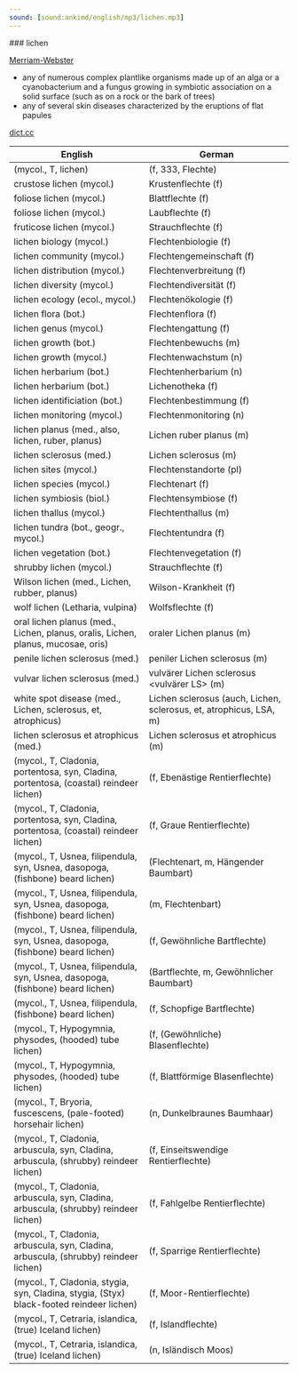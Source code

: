 ```yaml
---
sound: [sound:ankimd/english/mp3/lichen.mp3]
---
```


\### lichen

[Merriam-Webster](https://www.merriam-webster.com/dictionary/lichen)

- any of numerous complex plantlike organisms made up of an alga or a cyanobacterium and a fungus growing in symbiotic association on a solid surface (such as on a rock or the bark of trees)
- any of several skin diseases characterized by the eruptions of flat papules

[dict.cc](https://www.dict.cc/lichen)

| English        | German       |
| -------------- | ------------ |
|  (mycol., T, lichen) |  (f, 333, Flechte) |
| crustose lichen (mycol.) | Krustenflechte (f) |
| foliose lichen (mycol.) | Blattflechte (f) |
| foliose lichen (mycol.) | Laubflechte (f) |
| fruticose lichen (mycol.) | Strauchflechte (f) |
| lichen biology (mycol.) | Flechtenbiologie (f) |
| lichen community (mycol.) | Flechtengemeinschaft (f) |
| lichen distribution (mycol.) | Flechtenverbreitung (f) |
| lichen diversity (mycol.) | Flechtendiversität (f) |
| lichen ecology (ecol., mycol.) | Flechtenökologie (f) |
| lichen flora (bot.) | Flechtenflora (f) |
| lichen genus (mycol.) | Flechtengattung (f) |
| lichen growth (bot.) | Flechtenbewuchs (m) |
| lichen growth (mycol.) | Flechtenwachstum (n) |
| lichen herbarium (bot.) | Flechtenherbarium (n) |
| lichen herbarium (bot.) | Lichenotheka (f) |
| lichen identificiation (bot.) | Flechtenbestimmung (f) |
| lichen monitoring (mycol.) | Flechtenmonitoring (n) |
| lichen planus <LP> (med., also, lichen, ruber, planus) | Lichen ruber planus (m) |
| lichen sclerosus <LS> (med.) | Lichen sclerosus <LS> (m) |
| lichen sites (mycol.) | Flechtenstandorte (pl) |
| lichen species (mycol.) | Flechtenart (f) |
| lichen symbiosis (biol.) | Flechtensymbiose (f) |
| lichen thallus (mycol.) | Flechtenthallus (m) |
| lichen tundra (bot., geogr., mycol.) | Flechtentundra (f) |
| lichen vegetation (bot.) | Flechtenvegetation (f) |
| shrubby lichen (mycol.) | Strauchflechte (f) |
| Wilson lichen (med., Lichen, rubber, planus) | Wilson-Krankheit (f) |
| wolf lichen (Letharia, vulpina) | Wolfsflechte (f) |
| oral lichen planus <OLP> (med., Lichen, planus, oralis, Lichen, planus, mucosae, oris) | oraler Lichen planus <OLP> (m) |
| penile lichen sclerosus <penile LS> (med.) | peniler Lichen sclerosus <peniler LS> (m) |
| vulvar lichen sclerosus <vulvar LS> (med.) | vulvärer Lichen sclerosus <vulvärer LS> (m) |
| white spot disease (med., Lichen, sclerosus, et, atrophicus) | Lichen sclerosus <LS> (auch, Lichen, sclerosus, et, atrophicus, LSA, m) |
| lichen sclerosus et atrophicus <LSA> (med.) | Lichen sclerosus et atrophicus <LSA> (m) |
|  (mycol., T, Cladonia, portentosa, syn, Cladina, portentosa, (coastal) reindeer lichen) |  (f, Ebenästige Rentierflechte) |
|  (mycol., T, Cladonia, portentosa, syn, Cladina, portentosa, (coastal) reindeer lichen) |  (f, Graue Rentierflechte) |
|  (mycol., T, Usnea, filipendula, syn, Usnea, dasopoga, (fishbone) beard lichen) |  (Flechtenart, m, Hängender Baumbart) |
|  (mycol., T, Usnea, filipendula, syn, Usnea, dasopoga, (fishbone) beard lichen) |  (m, Flechtenbart) |
|  (mycol., T, Usnea, filipendula, syn, Usnea, dasopoga, (fishbone) beard lichen) |  (f, Gewöhnliche Bartflechte) |
|  (mycol., T, Usnea, filipendula, syn, Usnea, dasopoga, (fishbone) beard lichen) |  (Bartflechte, m, Gewöhnlicher Baumbart) |
|  (mycol., T, Usnea, filipendula, (fishbone) beard lichen) |  (f, Schopfige Bartflechte) |
|  (mycol., T, Hypogymnia, physodes, (hooded) tube lichen) |  (f, (Gewöhnliche) Blasenflechte) |
|  (mycol., T, Hypogymnia, physodes, (hooded) tube lichen) |  (f, Blattförmige Blasenflechte) |
|  (mycol., T, Bryoria, fuscescens, (pale-footed) horsehair lichen) |  (n, Dunkelbraunes Baumhaar) |
|  (mycol., T, Cladonia, arbuscula, syn, Cladina, arbuscula, (shrubby) reindeer lichen) |  (f, Einseitswendige Rentierflechte) |
|  (mycol., T, Cladonia, arbuscula, syn, Cladina, arbuscula, (shrubby) reindeer lichen) |  (f, Fahlgelbe Rentierflechte) |
|  (mycol., T, Cladonia, arbuscula, syn, Cladina, arbuscula, (shrubby) reindeer lichen) |  (f, Sparrige Rentierflechte) |
|  (mycol., T, Cladonia, stygia, syn, Cladina, stygia, (Styx) black-footed reindeer lichen) |  (f, Moor-Rentierflechte) |
|  (mycol., T, Cetraria, islandica, (true) Iceland lichen) |  (f, Islandflechte) |
|  (mycol., T, Cetraria, islandica, (true) Iceland lichen) |  (n, Isländisch Moos) |
